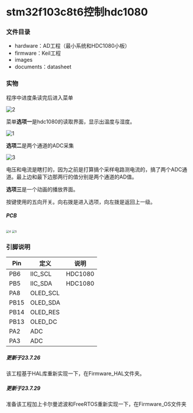 # stm32f103c8t6控制hdc1080
### 文件目录

* hardware：AD工程（最小系统和HDC1080小板）
* firmware：Keil工程
* images
* documents：datasheet

### 实物

程序中进度条读完后进入菜单

![2](.\images\2.jpg)

菜单**选项一**是hdc1080的读取界面，显示出温度与湿度。

![1](.\images\1.jpg)

**选项二**是两个通道的ADC采集

![3](.\images\3.jpg)

电压和电流是瞎打的，因为之前是打算搞个采样电路测电流的，搞了两个ADC通道。最上边和最下边那两行的值分别是两个通道的AD值。

**选项三**是一个动画的播放界面。

按键使用的五向开关。向右拨是进入选项，向左拨是返回上一级。

##### PCB

<img src="\images\4.png" alt="4" style="zoom:50%;" />

<img src="\images\5.png" alt="5" style="zoom:50%;" />


### 引脚说明

| Pin  | 定义     | 说明    |
| ---- | -------- | ------- |
| PB6  | IIC_SCL  | HDC1080 |
| PB5  | IIC_SDA  | HDC1080 |
| PA8  | OLED_SCL |         |
| PB15 | OLED_SDA |         |
| PB14 | OLED_RES |         |
| PB13 | OLED_DC  |         |
| PA2  | ADC      |         |
| PA3  | ADC      |         |



##### 更新于23.7.26

该工程基于HAL库重新实现一下，在Firmware_HAL文件夹。

##### 更新于23.7.29

准备该工程加上卡尔曼滤波和FreeRTOS重新实现一下，在Firmware_OS文件夹